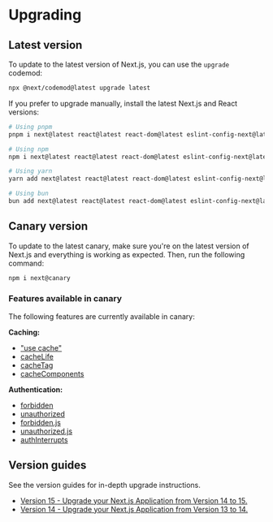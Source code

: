 # Upgrading

## Latest version

To update to the latest version of Next.js, you can use the `upgrade` codemod:

```bash
npx @next/codemod@latest upgrade latest
```

If you prefer to upgrade manually, install the latest Next.js and React versions:

```bash
# Using pnpm
pnpm i next@latest react@latest react-dom@latest eslint-config-next@latest

# Using npm
npm i next@latest react@latest react-dom@latest eslint-config-next@latest

# Using yarn
yarn add next@latest react@latest react-dom@latest eslint-config-next@latest

# Using bun
bun add next@latest react@latest react-dom@latest eslint-config-next@latest
```

## Canary version

To update to the latest canary, make sure you're on the latest version of Next.js and everything is working as expected. Then, run the following command:

```bash
npm i next@canary
```

### Features available in canary

The following features are currently available in canary:

**Caching:**

- ["use cache"](https://nextjs.org/docs/app/api-reference/directives/use-cache)
- [cacheLife](https://nextjs.org/docs/app/api-reference/functions/cacheLife)
- [cacheTag](https://nextjs.org/docs/app/api-reference/functions/cacheTag)
- [cacheComponents](https://nextjs.org/docs/app/api-reference/config/next-config-js/cacheComponents)

**Authentication:**

- [forbidden](https://nextjs.org/docs/app/api-reference/functions/forbidden)
- [unauthorized](https://nextjs.org/docs/app/api-reference/functions/unauthorized)
- [forbidden.js](https://nextjs.org/docs/app/api-reference/file-conventions/forbidden)
- [unauthorized.js](https://nextjs.org/docs/app/api-reference/file-conventions/unauthorized)
- [authInterrupts](https://nextjs.org/docs/app/api-reference/config/next-config-js/authInterrupts)

## Version guides

See the version guides for in-depth upgrade instructions.

- [Version 15 - Upgrade your Next.js Application from Version 14 to 15.](https://nextjs.org/docs/app/guides/upgrading/version-15)
- [Version 14 - Upgrade your Next.js Application from Version 13 to 14.](https://nextjs.org/docs/app/guides/upgrading/version-14)

